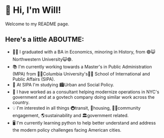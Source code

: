 # 👋 Hi, I'm Will!
Welcome to my README page.

## Here's a little ABOUTME:
- 👨‍🎓 I graduated with a BA in Economics, minoring in History, from 🟣😺Northwestern University😺🟣.
- 📚 I'm currently working towards a Master's in Public Administration (MPA) from 🔵🦁Columbia University's🦁🔵 School of International and Public Affairs (SIPA).
- 🧠 At SIPA I'm studying 🏙Urban and Social Policy.
- 💼 I have worked as a consultant helping modernize operations in NYC's government and at a govtech company doing similar work across the country.
- 💡 I'm interested in all things 🚇transit, 🏡housing, 🙋‍♂️community engagement, 🌎sustainability and 🏛government related.
- 🖥 I'm currently learning python to help better understand and address the modern policy challenges facing American cities.


<!--
**WFrolich/WFrolich** is a ✨ _special_ ✨ repository because its `README.md` (this file) appears on your GitHub profile.

Here are some ideas to get you started:

- 🔭 I’m currently working on ...
- 🌱 I’m currently learning ...
- 👯 I’m looking to collaborate on ...
- 🤔 I’m looking for help with ...
- 💬 Ask me about ...
- 📫 How to reach me: ...
- 😄 Pronouns: ...
- ⚡ Fun fact: ...
-->

